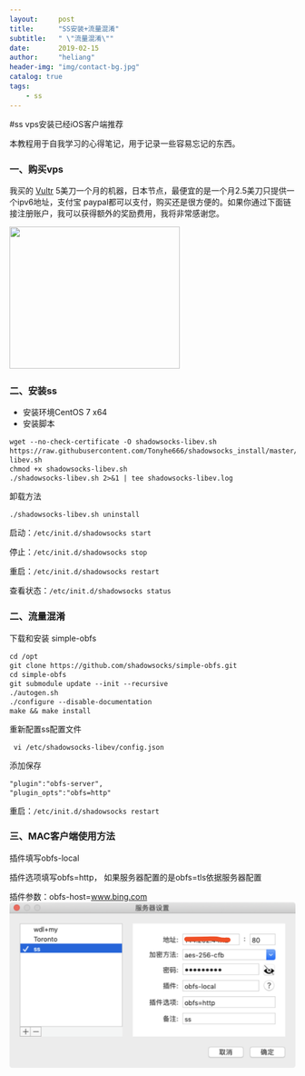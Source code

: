 ```yaml
---
layout:     post
title:      "SS安装+流量混淆"
subtitle:   " \"流量混淆\""
date:       2019-02-15 
author:     "heliang"
header-img: "img/contact-bg.jpg"
catalog: true
tags:
    - ss
---
```


#ss vps安装已经iOS客户端推荐

本教程用于自我学习的心得笔记，用于记录一些容易忘记的东西。

### 一、购买vps

我买的 [Vultr]('https://www.vultr.com/?ref=7316634') 5美刀一个月的机器，日本节点，最便宜的是一个月2.5美刀只提供一个ipv6地址，支付宝 paypal都可以支付，购买还是很方便的。如果你通过下面链接注册账户，我可以获得额外的奖励费用，我将非常感谢您。

<a href="https://www.vultr.com/?ref=7316634"><img src="https://www.vultr.com/media/banner_3.png" width="300" height="250"></a>

### 二、安装ss
- 安装环境CentOS 7 x64
- 安装脚本

```
wget --no-check-certificate -O shadowsocks-libev.sh https://raw.githubusercontent.com/Tonyhe666/shadowsocks_install/master/shadowsocks-libev.sh
chmod +x shadowsocks-libev.sh
./shadowsocks-libev.sh 2>&1 | tee shadowsocks-libev.log
```

卸载方法
```
./shadowsocks-libev.sh uninstall
```

启动：```/etc/init.d/shadowsocks start```

停止：```/etc/init.d/shadowsocks stop```

重启：```/etc/init.d/shadowsocks restart```

查看状态：```/etc/init.d/shadowsocks status```

### 二、流量混淆

下载和安装 simple-obfs

```
cd /opt
git clone https://github.com/shadowsocks/simple-obfs.git
cd simple-obfs
git submodule update --init --recursive
./autogen.sh
./configure --disable-documentation
make && make install
```

重新配置ss配置文件

```
 vi /etc/shadowsocks-libev/config.json
```

添加保存

```
"plugin":"obfs-server",
"plugin_opts":"obfs=http"
```
重启：```/etc/init.d/shadowsocks restart```


### 三、MAC客户端使用方法
插件填写obfs-local

插件选项填写obfs=http， 如果服务器配置的是obfs=tls依据服务器配置

插件参数：obfs-host=www.bing.com
![img](../img/post-img-macss.png)








